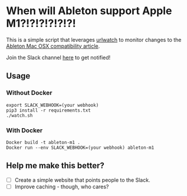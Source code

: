 # When will Ableton support Apple M1?!?!?!?!?!?!

This is a simple script that leverages [urlwatch](https://github.com/thp/urlwatch) to monitor changes to the
[Ableton Mac OSX compatibility article](https://help.ableton.com/hc/en-us/articles/115001261150-Mac-Compatibility-with-Live).

Join the Slack channel [here](https://join.slack.com/t/whenwillablet-ycw5231/shared_invite/zt-jocb73s5-yHclBv7lXPNNS8v2cvkKdQ) to get notified!

## Usage

### Without Docker
```
export SLACK_WEBHOOK=(your webhook)
pip3 install -r requirements.txt
./watch.sh
```

### With Docker
```
Docker build -t ableton-m1 .
Docker run --env SLACK_WEBHOOK=(your webhook) ableton-m1
```

## Help me make this better?
- [ ] Create a simple website that points people to the Slack.
- [ ] Improve caching - though, who cares?
